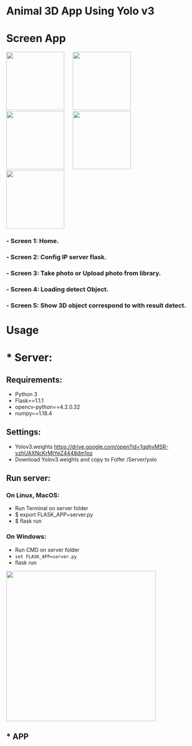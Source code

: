 # Animal 3D App Using Yolo v3

# Screen App

<img 
src="https://live.staticflickr.com/65535/49926014986_3c5ca235b1.jpg" width="155"> <img src="https://live.staticflickr.com/65535/49926347337_fc08e3e4c4.jpg" width="15" height="100" > <img 
src="https://live.staticflickr.com/65535/49925495318_dcd66fb4db.jpg" width="155"> <img src="https://live.staticflickr.com/65535/49926347337_fc08e3e4c4.jpg" width="15" height="100"> <img 
src="https://live.staticflickr.com/65535/49925494753_6ae47fe3e5.jpg" width="155"> <img src="https://live.staticflickr.com/65535/49926347337_fc08e3e4c4.jpg" width="15" height="100"> <img 
src="https://live.staticflickr.com/65535/49925493968_95d66475b5.jpg" width="155"> <img src="https://live.staticflickr.com/65535/49926347337_fc08e3e4c4.jpg" width="15" height="100"> <img 
src="https://live.staticflickr.com/65535/49926007951_2afa5a5517.jpg" width="155">

### - Screen 1: Home.
### - Screen 2: Config IP server flask.
### - Screen 3: Take photo or Upload photo from library.
### - Screen 4: Loading detect Object.
### - Screen 5: Show 3D object correspond to with result detect.

# Usage

# * Server:
## Requirements:
- Python 3
- Flask==1.1.1
- opencv-python==4.2.0.32
- numpy==1.18.4
## Settings: 
- Yolov3.weights https://drive.google.com/open?id=1gqhvMSR-yzhUAXNcKrMtYeZ4448dm1oz
- Download Yolov3.weights and copy to Folfer /Server/yolo
## Run server:
### On Linux, MacOS:
- Run Terminal on server folder
- $ export FLASK_APP=server.py
- $ flask run
### On Windows:
- Run CMD on server folder
- `set FLASK_APP=server.py`
- flask run

<img src="https://live.staticflickr.com/65535/49925099128_58cd007fa2_c.jpg" width="400">


## * APP

